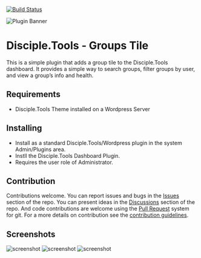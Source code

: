 [![Build Status](https://travis-ci.com/inthecodezone/disciple-tools-groups-tile.svg?branch=master)](https://travis-ci.com/inthecodezone/disciple-tools-groups-tile)

![Plugin Banner](https://raw.githubusercontent.com/thecodezone/disciple-tools-groups-tile/main/documentation/banner.png)

# Disciple.Tools - Groups Tile

This is a simple plugin that adds a group tile to the Disciple.Tools dashboard. It provides a simple way to search groups, filter groups by user, and view a group’s info and health.

## Requirements

- Disciple.Tools Theme installed on a Wordpress Server

## Installing

- Install as a standard Disciple.Tools/Wordpress plugin in the system Admin/Plugins area.
- Instll the Disciple.Tools Dashboard Plugin.
- Requires the user role of Administrator.

## Contribution

Contributions welcome. You can report issues and bugs in the
[Issues](https://github.com/DiscipleTools/disciple-tools-groups-tile/issues) section of the repo. You can present ideas
in the [Discussions](https://github.com/DiscipleTools/disciple-tools-groups-tile/discussions) section of the repo. And
code contributions are welcome using the [Pull Request](https://github.com/DiscipleTools/disciple-tools-groups-tile/pulls)
system for git. For a more details on contribution see the
[contribution guidelines](https://github.com/DiscipleTools/disciple-tools-groups-tile/blob/master/CONTRIBUTING.md).


## Screenshots

![screenshot](https://raw.githubusercontent.com/thecodezone/disciple-tools-groups-tile/main/documentation/screenshot_1.png)
![screenshot](https://raw.githubusercontent.com/thecodezone/disciple-tools-groups-tile/main/documentation/screenshot_2.png)
![screenshot](https://raw.githubusercontent.com/thecodezone/disciple-tools-groups-tile/main/documentation/screenshot_3.png)
